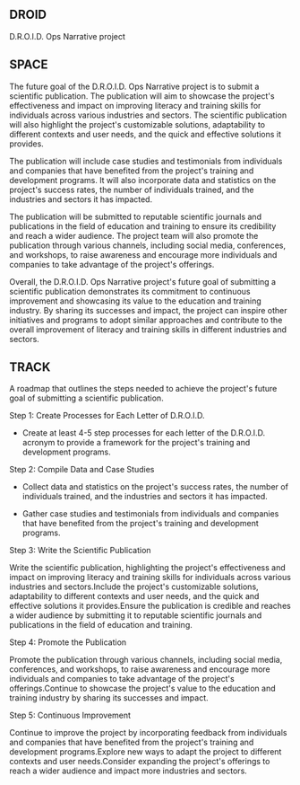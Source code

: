 ## DROID

D.R.O.I.D. Ops Narrative project

## SPACE

The future goal of the D.R.O.I.D. Ops Narrative project is to submit a scientific publication. The publication will aim to showcase the project's effectiveness and impact on improving literacy and training skills for individuals across various industries and sectors. The scientific publication will also highlight the project's customizable solutions, adaptability to different contexts and user needs, and the quick and effective solutions it provides.

The publication will include case studies and testimonials from individuals and companies that have benefited from the project's training and development programs. It will also incorporate data and statistics on the project's success rates, the number of individuals trained, and the industries and sectors it has impacted.

The publication will be submitted to reputable scientific journals and publications in the field of education and training to ensure its credibility and reach a wider audience. The project team will also promote the publication through various channels, including social media, conferences, and workshops, to raise awareness and encourage more individuals and companies to take advantage of the project's offerings.

Overall, the D.R.O.I.D. Ops Narrative project's future goal of submitting a scientific publication demonstrates its commitment to continuous improvement and showcasing its value to the education and training industry. By sharing its successes and impact, the project can inspire other initiatives and programs to adopt similar approaches and contribute to the overall improvement of literacy and training skills in different industries and sectors.

## TRACK

A roadmap that outlines the steps needed to achieve the project's future goal of submitting a scientific publication.

Step 1: Create Processes for Each Letter of D.R.O.I.D.

* Create at least 4-5 step processes for each letter of the D.R.O.I.D. acronym to provide a framework for the project's training and development programs.

Step 2: Compile Data and Case Studies

* Collect data and statistics on the project's success rates, the number of individuals trained, and the industries and sectors it has impacted.

* Gather case studies and testimonials from individuals and companies that have benefited from the project's training and development programs.

Step 3: Write the Scientific Publication

Write the scientific publication, highlighting the project's effectiveness and impact on improving literacy and training skills for individuals across various industries and sectors.Include the project's customizable solutions, adaptability to different contexts and user needs, and the quick and effective solutions it provides.Ensure the publication is credible and reaches a wider audience by submitting it to reputable scientific journals and publications in the field of education and training.

Step 4: Promote the Publication

Promote the publication through various channels, including social media, conferences, and workshops, to raise awareness and encourage more individuals and companies to take advantage of the project's offerings.Continue to showcase the project's value to the education and training industry by sharing its successes and impact.

Step 5: Continuous Improvement

Continue to improve the project by incorporating feedback from individuals and companies that have benefited from the project's training and development programs.Explore new ways to adapt the project to different contexts and user needs.Consider expanding the project's offerings to reach a wider audience and impact more industries and sectors.
